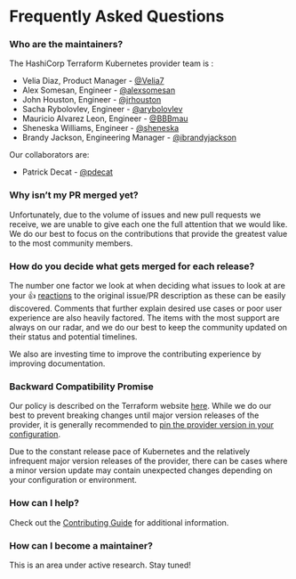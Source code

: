 # Frequently Asked Questions

### Who are the maintainers?

The HashiCorp Terraform Kubernetes provider team is :

* Velia Diaz, Product Manager - [@Velia7](https://github.com/Velia7)
* Alex Somesan, Engineer - [@alexsomesan](https://github.com/alexsomesan)
* John Houston, Engineer - [@jrhouston](https://github.com/jrhouston)
* Sacha Rybolovlev, Engineer - [@arybolovlev](https://github.com/arybolovlev)
* Mauricio Alvarez Leon, Engineer - [@BBBmau](https://github.com/BBBmau) 
* Sheneska Williams, Engineer - [@sheneska]([https://github.com/sheneska]) 
* Brandy Jackson, Engineering Manager - [@ibrandyjackson](https://github.com/ibrandyjackson)

Our collaborators are:

* Patrick Decat - [@pdecat](https://github.com/pdecat)

### Why isn’t my PR merged yet?

Unfortunately, due to the volume of issues and new pull requests we receive, we are unable to give each one the full attention that we would like. We do our best to focus on the contributions that provide the greatest value to the most community members.

### How do you decide what gets merged for each release?

The number one factor we look at when deciding what issues to look at are your 👍 [reactions](https://blog.github.com/2016-03-10-add-reactions-to-pull-requests-issues-and-comments/) to the original issue/PR description as these can be easily discovered. Comments that further explain desired use cases or poor user experience are also heavily factored. The items with the most support are always on our radar, and we do our best to keep the community updated on their status and potential timelines.

We also are investing time to improve the contributing experience by improving documentation.


### Backward Compatibility Promise

Our policy is described on the Terraform website [here](https://www.terraform.io/docs/extend/best-practices/versioning.html). While we do our best to prevent breaking changes until major version releases of the provider, it is generally recommended to [pin the provider version in your configuration](https://www.terraform.io/docs/configuration/providers.html#provider-versions).

Due to the constant release pace of Kubernetes and the relatively infrequent major version releases of the provider, there can be cases where a minor version update may contain unexpected changes depending on your configuration or environment.

### How can I help?

Check out the [Contributing Guide](CONTRIBUTING.md) for additional information.

### How can I become a maintainer?

This is an area under active research. Stay tuned!
